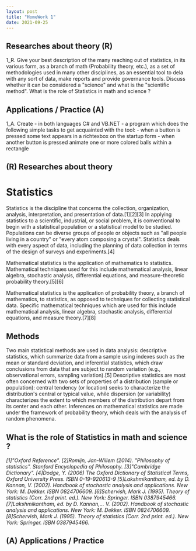 ```yaml
---
layout: post
title: "HomeWork 1"
date: 2021-09-25
---
```

## Researches about theory (R)
1_R. Give your best description of the many reaching out of statistics, in its various form, as a branch of math (Probability theory, etc.), as a set of methodologies used in many other disciplines, as an essential tool to dela with any sort of data, make reports and provide governance tools. Discuss whether it can be considered a "science" and what is the "scientific method". What is the role of Statistics in math and science ?

## Applications / Practice (A)
1_A. Create - in both languages C# and VB.NET - a program which does the following simple tasks to get acquainted with the tool:
		- when a button is pressed some text appears in a richtexbox on the startup form
		- when another button is pressed animate one or more colored balls within a rectangle

## (R) Researches about theory 
# Statistics
Statistics is the discipline that concerns the collection, organization, analysis, interpretation, and presentation of data.[1][2][3] In applying statistics to a scientific, industrial, or social problem, it is conventional to begin with a statistical population or a statistical model to be studied. Populations can be diverse groups of people or objects such as "all people living in a country" or "every atom composing a crystal". Statistics deals with every aspect of data, including the planning of data collection in terms of the design of surveys and experiments.[4] 

Mathematical statistics is the application of mathematics to statistics. Mathematical techniques used for this include mathematical analysis, linear algebra, stochastic analysis, differential equations, and measure-theoretic probability theory.[5][6]

Mathematical statistics is the application of probability theory, a branch of mathematics, to statistics, as opposed to techniques for collecting statistical data. Specific mathematical techniques which are used for this include mathematical analysis, linear algebra, stochastic analysis, differential equations, and measure theory.[7][8]

## Methods 

Two main statistical methods are used in data analysis: descriptive statistics, which summarize data from a sample using indexes such as the mean or standard deviation, and inferential statistics, which draw conclusions from data that are subject to random variation (e.g., observational errors, sampling variation).[5] Descriptive statistics are most often concerned with two sets of properties of a distribution (sample or population): central tendency (or location) seeks to characterize the distribution's central or typical value, while dispersion (or variability) characterizes the extent to which members of the distribution depart from its center and each other. Inferences on mathematical statistics are made under the framework of probability theory, which deals with the analysis of random phenomena.

## What is the role of Statistics in math and science ?

*[1]"Oxford Reference".*
*[2]Romijn, Jan-Willem (2014). "Philosophy of statistics". Stanford Encyclopedia of Philosophy.*
*[3]"Cambridge Dictionary".*
*[4]Dodge, Y. (2006) The Oxford Dictionary of Statistical Terms, Oxford University Press. ISBN 0-19-920613-9*
*[5]Lakshmikantham, ed. by D. Kannan, V. (2002). Handbook of stochastic analysis and applications. New York: M. Dekker. ISBN 0824706609.*
*[6]Schervish, Mark J. (1995). Theory of statistics (Corr. 2nd print. ed.). New York: Springer. ISBN 0387945466.*
*[7]Lakshmikantham, ed. by D. Kannan,... V. (2002). Handbook of stochastic analysis and applications. New York: M. Dekker. ISBN 0824706609.*
*[8]Schervish, Mark J. (1995). Theory of statistics (Corr. 2nd print. ed.). New York: Springer. ISBN 0387945466.*


## (A) Applications / Practice
	
		


	
		

